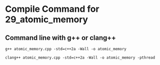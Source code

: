 # Compile Command for 29_atomic_memory

## Command line with g++ or clang++

```shell
g++ atomic_memory.cpp -std=c++2a -Wall -o atomic_memory

clang++ atomic_memory.cpp -std=c++2a -Wall -o atomic_memory -pthread
```
